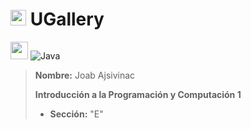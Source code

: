 # <img src="https://www.svgrepo.com/show/135595/photos.svg" width="25px" height="25px"></img> UGallery

<img src="https://github.com/get-icon/geticon/raw/master/icons/java.svg" width="28px" height="28px"></img>
![Java](https://img.shields.io/badge/java-%23ED8B00.svg?style=for-the-badge&logo=java&logoColor=white)

> **Nombre:** Joab Ajsivinac
>
>
> **Introducción a la Programación y Computación 1**
>
> - **Sección:** "E"
